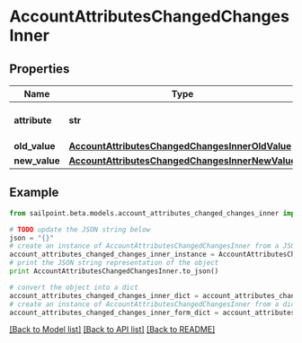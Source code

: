 # AccountAttributesChangedChangesInner


## Properties

Name | Type | Description | Notes
------------ | ------------- | ------------- | -------------
**attribute** | **str** | The name of the attribute. | 
**old_value** | [**AccountAttributesChangedChangesInnerOldValue**](AccountAttributesChangedChangesInnerOldValue.md) |  | 
**new_value** | [**AccountAttributesChangedChangesInnerNewValue**](AccountAttributesChangedChangesInnerNewValue.md) |  | 

## Example

```python
from sailpoint.beta.models.account_attributes_changed_changes_inner import AccountAttributesChangedChangesInner

# TODO update the JSON string below
json = "{}"
# create an instance of AccountAttributesChangedChangesInner from a JSON string
account_attributes_changed_changes_inner_instance = AccountAttributesChangedChangesInner.from_json(json)
# print the JSON string representation of the object
print AccountAttributesChangedChangesInner.to_json()

# convert the object into a dict
account_attributes_changed_changes_inner_dict = account_attributes_changed_changes_inner_instance.to_dict()
# create an instance of AccountAttributesChangedChangesInner from a dict
account_attributes_changed_changes_inner_form_dict = account_attributes_changed_changes_inner.from_dict(account_attributes_changed_changes_inner_dict)
```
[[Back to Model list]](../README.md#documentation-for-models) [[Back to API list]](../README.md#documentation-for-api-endpoints) [[Back to README]](../README.md)


